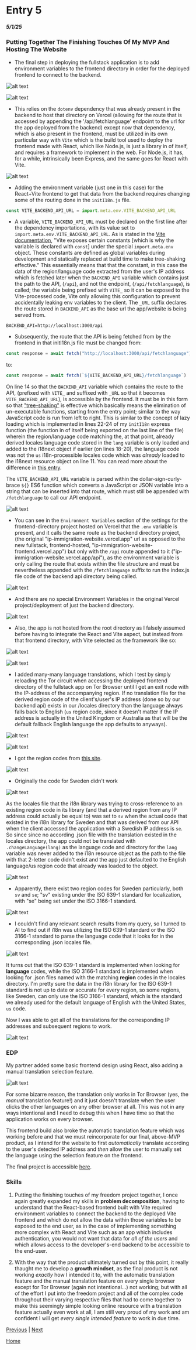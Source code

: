 # Entry 5
##### 5/1/25

### Putting Together The Finishing Touches Of My MVP And Hosting The Website
* The final step in deploying the fullstack application is to add environment variables to the frontend directory in order for the deployed frontend to connect to the backend.

![alt text](image-6.png)

![alt text](image-7.png)

* This relies on the `dotenv` dependency that was already present in the backend to host that directory on Vercel (allowing for the route that is accessed by appending the '/api/fetchlanguage' endpoint to the url for the app deployed from the backend) except now that dependency, which is also present in the frontend, must be utilized in its own particular way with `Vite` which is the build tool used to deploy the frontend made with React, which like Node.js, is just a library in of itself, and requires a framework to implement in the web. For Node.js, it has, for a while, intrinsically been Express, and the same goes for React with Vite.

![alt text](image-8.png)

* Adding the environment variable (just one in this case) for the React+Vite frontend to get that data from the backend requires changing some of the routing done in the `initI18n.js` file.

```js
const VITE_BACKEND_API_URL = import.meta.env.VITE_BACKEND_API_URL
```

* A variable, `VITE_BACKEND_API_URL` must be declared on the first line after the dependency importations, with its value set to `import.meta.env.VITE_BACKEND_API_URL`. As is stated in the [Vite documentation](https://vite.dev/guide/env-and-mode), "Vite exposes certain constants [which is why the variable is declared with `const`] under the special `import.meta.env` object. These constants are defined as global variables during development and statically replaced at build time to make tree-shaking effective." This essentially means that that the constant, in this case the data of the region/language code extracted from the user's IP address which is fetched later when the `BACKEND_API` variable which contains just the path to the API, (`/api`), and not the endpoint, (`/api/fetchlanguage`), is called; the variable being prefixed with `VITE_` so it can be exposed to the Vite-processed code, Vite only allowing this configuration to prevent accidentally leaking env variables to the client. The `_URL` suffix declares the route stored in `BACKEND_API` as the base url the app/website is being served from.

```
BACKEND_API=http://localhost:3000/api
```

* Subsequently, the route that the API is being fetched from by the frontend in that initI18n.js file must be changed from:

```js
const response = await fetch("http://localhost:3000/api/fetchlanguage")
```

to:

```js
const response = await fetch(`${VITE_BACKEND_API_URL}/fetchlanguage`)
```

On line 14 so that the `BACKEND_API` variable which contains the route to the API, (prefixed with `VITE_` and suffixed with `_URL` so that it becomes `VITE_BACKEND_API_URL`), is accessible by the frontend. It must be in this form so that ["tree-shaking"](https://en.wikipedia.org/wiki/Tree_shaking) is effective which basically means the elimination of un-executable functions, starting from the entry point; similar to the way JavaScript code is run from left to right. This is similar to the concept of lazy loading which is implemented in lines 22-24 of my `initI18n` express function (the function in of itself being exported on the last line of the file) wherein the region/language code matching the, at that point, already derived locales language code stored in the `lang` variable is only loaded and added to the i18next object if earlier (on lines 18-20), the language code was not the `us` i18n-processible locales code which was *already* loaded to the i18next resource object on line 11. You can read more about the difference in [this entry](https://stackoverflow.com/questions/75359791/tree-shaking-vs-lazy-loading#75361843).

The `VITE_BACKEND_API_URL` variable is parsed within the dollar-sign-curly-brace `${}` ES6 function which converts a JavaScript or JSON variable into a string that can be inserted into that route, which must still be appended with `/fetchlanguage` to call our API endpoint.

<!-- full changed initI18n.js file -->
![alt text](image-5.png)

* You can see in the `Environment Variables` section of the settings for the frontend-directory project hosted on Vercel that the `.env` variable is present, and it calls the same route as the backend directory project, (the original "ip-immigration-website.vercel.app" url as opposed to the new fullstack, frontend-hosted, "ip-immigration-website-frontend.vercel.app") but only with the `/api` route appended to it ("ip-immigration-website.vercel.app/api"), as the environment variable is only calling the route that exists within the file structure and must be nevertheless appended with the `/fetchlanguage` suffix to run the index.js file code of the backend api directory being called.

![alt text](image-9.png)

* And there are no special Environment Variables in the original Vercel project/deployment of just the backend directory.

![alt text](image-11.png)

* Also, the app is not hosted from the root directory as I falsely assumed before having to integrate the React and Vite aspect, but instead from that frontend directory, with Vite selected as the framework like so:

![alt text](image-10.png)

![alt text](image-12.png)

* I added many-many language translations, which I test by simply reloading the Tor circuit when accessing the deployed frontend directory of the fullstack app on Tor Browser until I get an exit node with the IP-address of the accompanying region. If no translation file for the derived region code of the client's/user's IP address (done so by our backend api) exists in our /locales directory than the language always falls back to English (`us` region code, since it doesn't matter if the IP address is actually in the United Kingdom or Australia as that will be the default fallback English language the app defaults to anyways).

![alt text](<Screenshot from 2025-04-05 21-03-00.png>)

![alt text](<Screenshot from 2025-04-05 21-27-09.png>)

* I got the region codes from [this site](https://www.science.co.il/language/Locale-codes.php).

![alt text](<Screenshot from 2025-04-05 19-34-15.png>)

* Originally the code for Sweden didn't work

![alt text](<Screenshot from 2025-04-05 21-36-07.png>)

As the locales file that the i18n library was trying to cross-reference to an existing region code in its library (and that a derived region from any IP address could actually be equal to) was set to `sv` when the actual code that existed in the i18n library for Sweden and that was derived from our API when the client accessed the application with a Swedish IP address is `se`. So since since no according .json file with the translation existed in the locales directory, the app could not be translated with `.changeLanguage(lang)`
as the language code and directory for the `lang` variable was never added to the i18n resource object as the path to the file with that 2-letter code didn't exist and the app just defaulted to the English language/us region code that already was loaded to the object.

![alt text](<Screenshot from 2025-04-05 21-36-58.png>)

* Apparently, there exist two region codes for Sweden particularly, both `sv` and `se`; "sv" existing under the ISO 639-1 standard for localization, with "se" being set under the ISO 3166-1 standard.

![alt text](<Screenshot from 2025-04-05 22-12-23.png>)

* I couldn't find any relevant search results from my query, so I turned to AI to find out if i18n was utilizing the ISO 639-1 standard or the ISO 3166-1 standard to parse the language code that it looks for in the corresponding .json locales file.

![alt text](<Screenshot from 2025-04-05 22-12-29.png>)

It turns out that the ISO 639-1 standard is implemented when looking for **language** codes, while the ISO 3166-1 standard is implemented when looking for .json files named with the matching **region** codes in the locales directory. I'm pretty sure the data in the i18n library for the ISO 639-1 standard is not up to date or accurate for every region, so some regions, like Sweden, can only use the ISO 3166-1 standard, which is the standard we already used for the default language of English with the United States, `us` code.

Now I was able to get all of the translations for the corresponding IP addresses and subsequent regions to work.

![alt text](<Screenshot from 2025-04-05 21-45-46.png>)


### EDP
My partner added some basic frontend design using React, also adding a manual translation selection feature.

![alt text](image-13.png)

For some bizarre reason, the translation only works in Tor Browser (yes, the *manual* translation feature!) and it just doesn't translate when the user clicks the other languages on any other browser at all. This was not in any ways intentional and I need to debug this when I have time so that the application works on every browser.

This frontend build also broke the automatic translation feature which was working before and that we must reincorporate for our final, above-MVP product, as I intend for the website to first *automatically* translate according to the user's detected IP address and *then* allow the user to manually set the language using the selection feature on the frontend.

The final project is accessible [here](https://ip-immigration-website-frontend.vercel.app/).

### Skills
1. Putting the finishing touches of my freedom project together, I once again greatly expanded my skills in **problem decomposition**, having to understand that the React-based frontend built with Vite required environment variables to connect the backend to the deployed Vite frontend and which do not allow the data within those variables to be exposed to the end user, as in the case of implementing something more complex with React and Vite such as an app which includes authentication, you would not want that data for *all of the users* and which allows access to the developer's-end backend to be accessible to the end-user.

2. With the way that the product ultimately turned out by this point, it really thaught me to develop a **growth mindset**, as the final product is not working *exactly* how I intended it to, with the automatic translation feature and the manual translation feature on every single browser except for Tor Browser (again not intentional...) not working; but with all of the effort I put into the freedom project and all of the complex code throughout their varying respective files that had to come together to make this seemingly simple looking online resource with a translation feature actually even work at all, I am still very proud of my work and am confident I will get *every single intended feature* to work in due time.


[Previous](entry04.md) | [Next](entry06.md)

[Home](../README.md)
